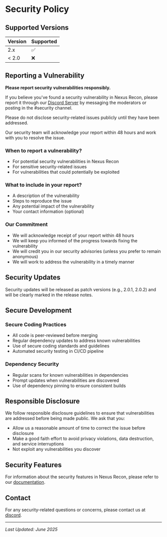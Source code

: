 # Security Policy

## Supported Versions

| Version | Supported          |
| ------- | ------------------ |
| 2.x     | :white_check_mark: |
| < 2.0   | :x:                |

## Reporting a Vulnerability

**Please report security vulnerabilities responsibly.**

If you believe you've found a security vulnerability in Nexus Recon, please report it through our [Discord Server](https://discord.gg/2ZuJDpDtsx) by messaging the moderators or posting in the #security channel.

Please do not disclose security-related issues publicly until they have been addressed.

Our security team will acknowledge your report within 48 hours and work with you to resolve the issue.

### When to report a vulnerability?

- For potential security vulnerabilities in Nexus Recon
- For sensitive security-related issues
- For vulnerabilities that could potentially be exploited

### What to include in your report?

- A description of the vulnerability
- Steps to reproduce the issue
- Any potential impact of the vulnerability
- Your contact information (optional)

### Our Commitment

- We will acknowledge receipt of your report within 48 hours
- We will keep you informed of the progress towards fixing the vulnerability
- We will credit you in our security advisories (unless you prefer to remain anonymous)
- We will work to address the vulnerability in a timely manner

## Security Updates

Security updates will be released as patch versions (e.g., 2.0.1, 2.0.2) and will be clearly marked in the release notes.

## Secure Development

### Secure Coding Practices

- All code is peer-reviewed before merging
- Regular dependency updates to address known vulnerabilities
- Use of secure coding standards and guidelines
- Automated security testing in CI/CD pipeline

### Dependency Security

- Regular scans for known vulnerabilities in dependencies
- Prompt updates when vulnerabilities are discovered
- Use of dependency pinning to ensure consistent builds

## Responsible Disclosure

We follow responsible disclosure guidelines to ensure that vulnerabilities are addressed before being made public. We ask that you:

- Allow us a reasonable amount of time to correct the issue before disclosure
- Make a good faith effort to avoid privacy violations, data destruction, and service interruptions
- Not exploit any vulnerabilities you discover

## Security Features

For information about the security features in Nexus Recon, please refer to our [documentation](https://github.com/ChickenWithACrown/nexus-recon/wiki/Security-Features).

## Contact

For any security-related questions or concerns, please contact us at [discord](https://discord.gg/2ZuJDpDtsx).

---

*Last Updated: June 2025*
